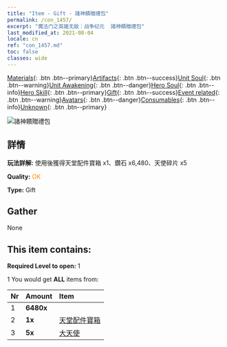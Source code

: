 ```yaml
---
title: "Item - Gift - 諸神饋贈禮包"
permalink: /con_1457/
excerpt: "魔法门之英雄无敌：战争纪元  諸神饋贈禮包"
last_modified_at: 2021-08-04
locale: cn
ref: "con_1457.md"
toc: false
classes: wide
---
```

 [Materials](/ItemsCN/){: .btn .btn--primary}[Artifacts](/ItemsCN/Artifacts/){: .btn .btn--success}[Unit Soul](/ItemsCN/UnitSoul/){: .btn .btn--warning}[Unit Awakening](/ItemsCN/UnitAwakening/){: .btn .btn--danger}[Hero Soul](/ItemsCN/HeroSoul/){: .btn .btn--info}[Hero Skill](/ItemsCN/HeroSkill/){: .btn .btn--primary}[Gift](/ItemsCN/Gift/){: .btn .btn--success}[Event related](/ItemsCN/Events/){: .btn .btn--warning}[Avatars](/ItemsCN/Avatars/){: .btn .btn--danger}[Consumables](/ItemsCN/Consumables/){: .btn .btn--info}[Unknown](/ItemsCN/Unknown/){: .btn .btn--primary}

 ![諸神饋贈禮包](/images/t/i_907071.png)

## 詳情
 **玩法詳解:** 使用後獲得天堂配件寶箱 x1、鑽石 x6,480、天使碎片 x5

 **Quality:** <span style="color: #FF8C00">OK</span>

 **Type:** Gift

## Gather

  None

## This item contains:

 **Required Level to open:** 1

 1 You would get **ALL** items  from:

  | Nr | Amount |     Item    |
  |:---|:-------|:------------|
  | 1 |  **6480x** | <i class="fas fa-gem"/> |  | 
  | 2 |  **1x** | [天堂配件寶箱](/cn/Items/con_1354/) |  | 
  | 3 |  **5x** | [大天使](/cn/Items/unt_196/) |  | 
